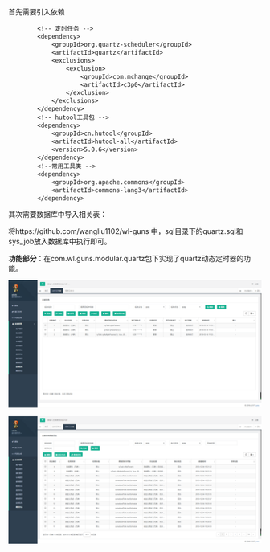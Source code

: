首先需要引入依赖

 

```
        <!-- 定时任务 -->
        <dependency>
            <groupId>org.quartz-scheduler</groupId>
            <artifactId>quartz</artifactId>
            <exclusions>
                <exclusion>
                    <groupId>com.mchange</groupId>
                    <artifactId>c3p0</artifactId>
                </exclusion>
            </exclusions>
        </dependency>
        <!-- hutool工具包 -->
        <dependency>
            <groupId>cn.hutool</groupId>
            <artifactId>hutool-all</artifactId>
            <version>5.0.6</version>
        </dependency>
        <!--常用工具类 -->
        <dependency>
            <groupId>org.apache.commons</groupId>
            <artifactId>commons-lang3</artifactId>
        </dependency>
```

其次需要数据库中导入相关表：

将https://github.com/wangliu1102/wl-guns 中，sql目录下的quartz.sql和sys_job放入数据库中执行即可。

**功能部分**：在com.wl.guns.modular.quartz包下实现了quartz动态定时器的功能。

![img](../img/06cc2774-7e41-44c4-afff-d426060797ae.png)

![img](../img/2441fde5-dbea-4911-9a1f-3516237a620e.png)